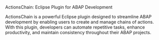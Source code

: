 ActionsChain: Eclipse Plugin for ABAP Development

ActionsChain is a powerful Eclipse plugin designed to streamline ABAP development by enabling users to create and manage chains of actions. With this plugin, developers can automate repetitive tasks, enhance productivity, and maintain consistency throughout their ABAP projects.
